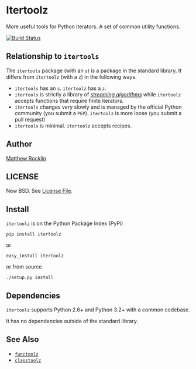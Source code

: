 Itertoolz
=========

More useful tools for Python iterators.  A set of common utility functions.

[![Build Status](https://travis-ci.org/mrocklin/itertoolz.png)](https://travis-ci.org/mrocklin/itertoolz)


Relationship to `itertools`
---------------------------

The `itertools` package (with an `s`) is a package in the standard library.  It differs from `itertoolz` (with a `z`) in the following ways.

*   `itertools` has an `s`.  `itertoolz` has a `z`.
*   `itertools` is strictly a library of [*streaming algorithms*](http://en.wikipedia.org/wiki/Streaming_algorithm) while `itertoolz` accepts functions that require finite iterators.
*   `itertools` changes very slowly and is managed by the official Python community (you submit a `PEP`).  `itertoolz` is more loose (you submit a pull request)
*   `itertools` is minimal.  `itertoolz` accepts recipes.

Author
------

[Matthew Rocklin](http://matthewrocklin.com)

LICENSE
-------

New BSD.  See [License File](LICENSE.TXT).

Install
-------

`itertoolz` is on the Python Package Index (PyPi)

    pip install itertoolz

or 
    
    easy_install itertoolz

or from source

    ./setup.py install

Dependencies
------------

`itertoolz` supports Python 2.6+ and Python 3.2+ with a common codebase.

It has no dependencies outside of the standard library.

See Also
--------

*   [`functoolz`](http://github.com/mrocklin/functoolz)
*   [`classtoolz`](http://github.com/mrocklin/classtoolz)
